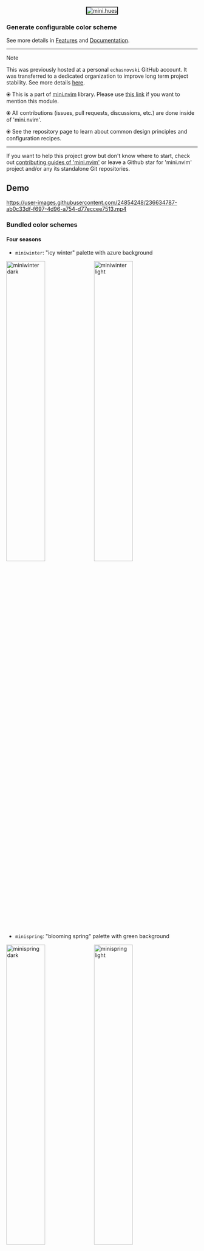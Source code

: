 <p align="center"> <img src="https://github.com/nvim-mini/assets/blob/main/logo-2/logo-hues_readme.png?raw=true" alt="mini.hues" style="max-width:100%;border:solid 2px"/> </p>

### Generate configurable color scheme

See more details in [Features](#features) and [Documentation](../doc/mini-hues.txt).

---

> [!NOTE]
> This was previously hosted at a personal `echasnovski` GitHub account. It was transferred to a dedicated organization to improve long term project stability. See more details [here](https://github.com/nvim-mini/mini.nvim/discussions/1970).

⦿ This is a part of [mini.nvim](https://github.com/nvim-mini/mini.nvim) library. Please use [this link](https://github.com/nvim-mini/mini.nvim/blob/main/readmes/mini-hues.md) if you want to mention this module.

⦿ All contributions (issues, pull requests, discussions, etc.) are done inside of 'mini.nvim'.

⦿ See the repository page to learn about common design principles and configuration recipes.

---

If you want to help this project grow but don't know where to start, check out [contributing guides of 'mini.nvim'](https://github.com/nvim-mini/mini.nvim/blob/main/CONTRIBUTING.md) or leave a Github star for 'mini.nvim' project and/or any its standalone Git repositories.

## Demo

<!-- Demo source: https://github.com/nvim-mini/assets/blob/main/demo/demo-hues.mp4 -->
https://user-images.githubusercontent.com/24854248/236634787-ab0c33df-f697-4d96-a754-d77eccee7513.mp4

### Bundled color schemes

#### Four seasons

- `miniwinter`: "icy winter" palette with azure background

<img alt="miniwinter dark" src="https://github.com/nvim-mini/assets/blob/main/demo/demo-miniwinter-dark.png?raw=true" style="width: 45%"/> <img alt="miniwinter light" src="https://github.com/nvim-mini/assets/blob/main/demo/demo-miniwinter-light.png?raw=true" style="width: 45%"/>

- `minispring`: "blooming spring" palette with green background

<img alt="minispring dark" src="https://github.com/nvim-mini/assets/blob/main/demo/demo-minispring-dark.png?raw=true" style="width: 45%"/> <img alt="minispring light" src="https://github.com/nvim-mini/assets/blob/main/demo/demo-minispring-light.png?raw=true" style="width: 45%"/>

- `minisummer`: "hot summer" palette with brown/yellow background

<img alt="minisummer dark" src="https://github.com/nvim-mini/assets/blob/main/demo/demo-minisummer-dark.png?raw=true" style="width: 45%"/> <img alt="minisummer light" src="https://github.com/nvim-mini/assets/blob/main/demo/demo-minisummer-light.png?raw=true" style="width: 45%"/>

- `miniautumn`: "cooling autumn" palette with purple background

<img alt="miniautumn dark" src="https://github.com/nvim-mini/assets/blob/main/demo/demo-miniautumn-dark.png?raw=true" style="width: 45%"/> <img alt="miniautumn light" src="https://github.com/nvim-mini/assets/blob/main/demo/demo-miniautumn-light.png?raw=true" style="width: 45%"/>

#### `randomhue`

`randomhue` uses **randomly generated** background and foreground of same hue (color will change on every `:colorscheme randomhue` call):

<img alt="Dark purple" src="https://github.com/nvim-mini/assets/blob/main/demo/demo-randomhue_dark-purple.png?raw=true" style="width: 45%"/> <img alt="Light purple" src="https://github.com/nvim-mini/assets/blob/main/demo/demo-randomhue_light-purple.png?raw=true" style="width: 45%"/>

<img alt="Dark azure" src="https://github.com/nvim-mini/assets/blob/main/demo/demo-randomhue_dark-azure.png?raw=true" style="width: 45%"/> <img alt="Light azure" src="https://github.com/nvim-mini/assets/blob/main/demo/demo-randomhue_light-azure.png?raw=true" style="width: 45%"/>

<img alt="Dark green" src="https://github.com/nvim-mini/assets/blob/main/demo/demo-randomhue_dark-green.png?raw=true" style="width: 45%"/> <img alt="Light green" src="https://github.com/nvim-mini/assets/blob/main/demo/demo-randomhue_light-green.png?raw=true" style="width: 45%"/>

<img alt="Dark orange" src="https://github.com/nvim-mini/assets/blob/main/demo/demo-randomhue_dark-orange.png?raw=true" style="width: 45%"/> <img alt="Light orange" src="https://github.com/nvim-mini/assets/blob/main/demo/demo-randomhue_light-orange.png?raw=true" style="width: 45%"/>

## Example configurations

```lua
-- Choose background and foreground
require('mini.hues').setup({ background = '#351721', foreground = '#cdc4c6' }) -- red
require('mini.hues').setup({ background = '#361a0d', foreground = '#cdc5c1' }) -- orange
require('mini.hues').setup({ background = '#2c2101', foreground = '#c9c6c0' }) -- yellow
require('mini.hues').setup({ background = '#17280e', foreground = '#c4c8c2' }) -- green
require('mini.hues').setup({ background = '#002923', foreground = '#c0c9c7' }) -- cyan
require('mini.hues').setup({ background = '#002734', foreground = '#c0c8cc' }) -- azure
require('mini.hues').setup({ background = '#19213a', foreground = '#c4c6cd' }) -- blue
require('mini.hues').setup({ background = '#2b1a33', foreground = '#c9c5cb' }) -- purple

-- Different number of non-base hues
require('mini.hues').setup({ background = '#002734', foreground = '#c0c8cc', n_hues = 6 })
require('mini.hues').setup({ background = '#002734', foreground = '#c0c8cc', n_hues = 4 })
require('mini.hues').setup({ background = '#002734', foreground = '#c0c8cc', n_hues = 2 })
require('mini.hues').setup({ background = '#002734', foreground = '#c0c8cc', n_hues = 0 })

-- Different text saturation
require('mini.hues').setup({ background = '#002734', foreground = '#c0c8cc', saturation = 'low' })
require('mini.hues').setup({ background = '#002734', foreground = '#c0c8cc', saturation = 'lowmedium' })
require('mini.hues').setup({ background = '#002734', foreground = '#c0c8cc', saturation = 'medium' })
require('mini.hues').setup({ background = '#002734', foreground = '#c0c8cc', saturation = 'mediumhigh' })
require('mini.hues').setup({ background = '#002734', foreground = '#c0c8cc', saturation = 'high' })

-- Choose accent color
require('mini.hues').setup({ background = '#002734', foreground = '#c0c8cc', accent = 'yellow' })
require('mini.hues').setup({ background = '#002734', foreground = '#c0c8cc', accent = 'blue' })
```

## Features

- Required to set two base colors: background and foreground. Their shades and other non-base colors are computed to be as much perceptually different as reasonably possible.

- Configurable:
    - Number of hues used for non-base colors (from 0 to 8).
    - Saturation level ('low', 'lowmedium', 'medium', 'mediumhigh', 'high').
    - Accent color used for some selected UI elements.
    - Plugin integration (can be selectively enabled for faster startup).

- Random generator for base colors. Powers `randomhue` color scheme.

- Lua function to compute palette used in color scheme.

- Bundled color schemes. See [bundled-color-schemes]().

Supported highlight groups:

- All built-in UI and syntax groups.

- Built-in Neovim LSP and diagnostic.

- Tree-sitter.

- LSP semantic tokens.

- Plugins (either with explicit definition or by verification that default highlighting works appropriately):
    - [nvim-mini/mini.nvim](https://github.com/nvim-mini/mini.nvim)
    - [akinsho/bufferline.nvim](https://github.com/akinsho/bufferline.nvim)
    - [anuvyklack/hydra.nvim](https://github.com/anuvyklack/hydra.nvim)
    - [DanilaMihailov/beacon.nvim](https://github.com/DanilaMihailov/beacon.nvim)
    - [folke/lazy.nvim](https://github.com/folke/lazy.nvim)
    - [folke/noice.nvim](https://github.com/folke/noice.nvim)
    - [folke/todo-comments.nvim](https://github.com/folke/todo-comments.nvim)
    - [folke/trouble.nvim](https://github.com/folke/trouble.nvim)
    - [folke/which-key.nvim](https://github.com/folke/which-key.nvim)
    - [ggandor/leap.nvim](https://github.com/ggandor/leap.nvim)
    - [glepnir/dashboard-nvim](https://github.com/glepnir/dashboard-nvim)
    - [glepnir/lspsaga.nvim](https://github.com/glepnir/lspsaga.nvim)
    - [HiPhish/rainbow-delimiters.nvim](https://github.com/HiPhish/rainbow-delimiters.nvim)
    - [hrsh7th/nvim-cmp](https://github.com/hrsh7th/nvim-cmp)
    - [ibhagwan/fzf-lua](https://github.com/ibhagwan/fzf-lua)
    - [justinmk/vim-sneak](https://github.com/justinmk/vim-sneak)
    - [kevinhwang91/nvim-bqf](https://github.com/kevinhwang91/nvim-bqf)
    - [kevinhwang91/nvim-ufo](https://github.com/kevinhwang91/nvim-ufo)
    - [lewis6991/gitsigns.nvim](https://github.com/lewis6991/gitsigns.nvim)
    - [lukas-reineke/indent-blankline.nvim](https://github.com/lukas-reineke/indent-blankline.nvim)
    - [MeanderingProgrammer/render-markdown.nvim](https://github.com/MeanderingProgrammer/render-markdown.nvim)
    - [neoclide/coc.nvim](https://github.com/neoclide/coc.nvim)
    - [NeogitOrg/neogit](https://github.com/NeogitOrg/neogit)
    - [nvim-lualine/lualine.nvim](https://github.com/nvim-lualine/lualine.nvim)
    - [nvim-neo-tree/neo-tree.nvim](https://github.com/nvim-neo-tree/neo-tree.nvim)
    - [nvim-telescope/telescope.nvim](https://github.com/nvim-telescope/telescope.nvim)
    - [nvim-tree/nvim-tree.lua](https://github.com/nvim-tree/nvim-tree.lua)
    - [OXY2DEV/helpview.nvim](https://github.com/OXY2DEV/helpview.nvim)
    - [OXY2DEV/markview.nvim](https://github.com/OXY2DEV/markview.nvim)
    - [phaazon/hop.nvim](https://github.com/phaazon/hop.nvim)
    - [rcarriga/nvim-dap-ui](https://github.com/rcarriga/nvim-dap-ui)
    - [rcarriga/nvim-notify](https://github.com/rcarriga/nvim-notify)
    - [rlane/pounce.nvim](https://github.com/rlane/pounce.nvim)
    - [romgrk/barbar.nvim](https://github.com/romgrk/barbar.nvim)
    - [stevearc/aerial.nvim](https://github.com/stevearc/aerial.nvim)
    - [williamboman/mason.nvim](https://github.com/williamboman/mason.nvim)

## Installation

This plugin can be installed as part of 'mini.nvim' library (**recommended**) or as a standalone Git repository.

There are two branches to install from:

- `main` (default, **recommended**) will have latest development version of plugin. All changes since last stable release should be perceived as being in beta testing phase (meaning they already passed alpha-testing and are moderately settled).
- `stable` will be updated only upon releases with code tested during public beta-testing phase in `main` branch.

Here are code snippets for some common installation methods (use only one):

<details>
<summary>With <a href="https://github.com/nvim-mini/mini.nvim/blob/main/readmes/mini-deps.md">mini.deps</a></summary>

- 'mini.nvim' library:

    | Branch | Code snippet                                  |
    |--------|-----------------------------------------------|
    | Main   | *Follow recommended ‘mini.deps’ installation* |
    | Stable | *Follow recommended ‘mini.deps’ installation* |

- Standalone plugin:

    | Branch | Code snippet                                                   |
    |--------|----------------------------------------------------------------|
    | Main   | `add(‘nvim-mini/mini.hues’)`                                   |
    | Stable | `add({ source = ‘nvim-mini/mini.hues’, checkout = ‘stable’ })` |

</details>

<details>
<summary>With <a href="https://github.com/folke/lazy.nvim">folke/lazy.nvim</a></summary>

- 'mini.nvim' library:

    | Branch | Code snippet                                  |
    |--------|-----------------------------------------------|
    | Main   | `{ 'nvim-mini/mini.nvim', version = false },` |
    | Stable | `{ 'nvim-mini/mini.nvim', version = '*' },`   |

- Standalone plugin:

    | Branch | Code snippet                                  |
    |--------|-----------------------------------------------|
    | Main   | `{ 'nvim-mini/mini.hues', version = false },` |
    | Stable | `{ 'nvim-mini/mini.hues', version = '*' },`   |

</details>

<details>
<summary>With <a href="https://github.com/junegunn/vim-plug">junegunn/vim-plug</a></summary>

- 'mini.nvim' library:

    | Branch | Code snippet                                         |
    |--------|------------------------------------------------------|
    | Main   | `Plug 'nvim-mini/mini.nvim'`                         |
    | Stable | `Plug 'nvim-mini/mini.nvim', { 'branch': 'stable' }` |

- Standalone plugin:

    | Branch | Code snippet                                         |
    |--------|------------------------------------------------------|
    | Main   | `Plug 'nvim-mini/mini.hues'`                         |
    | Stable | `Plug 'nvim-mini/mini.hues', { 'branch': 'stable' }` |

</details>

**Important**: don't forget to call `require('mini.hues').setup()` **with `background` and `foreground` fields** to enable its functionality.

**Note**: if you are on Windows, there might be problems with too long file paths (like `error: unable to create file <some file name>: Filename too long`). Try doing one of the following:

- Enable corresponding git global config value: `git config --system core.longpaths true`. Then try to reinstall.
- Install plugin in other place with shorter path.

## Default config

```lua
-- No need to copy this inside `setup()`. Will be used automatically.
{
  -- **Required** base colors as '#rrggbb' hex strings
  background = nil,
  foreground = nil,

  -- Number of hues used for non-base colors
  n_hues = 8,

  -- Saturation. One of 'low', 'lowmedium', 'medium', 'mediumhigh', 'high'.
  saturation = 'medium',

  -- Accent color. One of: 'bg', 'fg', 'red', 'orange', 'yellow', 'green',
  -- 'cyan', 'azure', 'blue', 'purple'
  accent = 'bg',

  -- Plugin integrations. Use `default = false` to disable all integrations.
  -- Also can be set per plugin (see |MiniHues.config|).
  plugins = { default = true },
}
```

## Similar plugins

- [mini.base16](https://github.com/nvim-mini/mini.nvim/blob/main/readmes/mini-base16.md)
